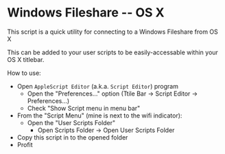 # Windows Fileshare -- OS X

This script is a quick utility for connecting to a Windows Fileshare from OS X

This can be added to your user scripts to be easily-accessable within your OS X titlebar.

How to use:
* Open `AppleScript Editor` (a.k.a. `Script Editor`) program
  * Open the "Preferences..." option (Ttile Bar -> Script Editor -> Preferences...)
  * Check "Show Script menu in menu bar"
* From the "Script Menu" (mine is next to the wifi indicator):
  * Open the "User Scripts Folder"
    * Open Scripts Folder -> Open User Scripts Folder
* Copy this script in to the opened folder
* Profit
